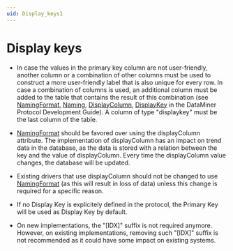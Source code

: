```yaml
---
uid: Display_keys1
---
```


# Display keys

- In case the values in the primary key column are not user-friendly, another column or a combination of other columns must be used to construct a more user-friendly label that is also unique for every row. In case a combination of columns is used, an additional column must be added to the table that contains the result of this combination (see [NamingFormat](xref:Protocol.Params.Param.ArrayOptions.NamingFormat), [Naming](xref:Protocol.Params.Param.ArrayOptions-options#naming), [DisplayColumn](xref:Protocol.Params.Param.ArrayOptions-displayColumn), [DisplayKey](xref:Protocol.Params.Param.ArrayOptions.ColumnOption-type#displaykey) in the DataMiner Protocol Development Guide). A column of type "displaykey" must be the last column of the table.

- [NamingFormat](xref:Protocol.Params.Param.ArrayOptions.NamingFormat) should be favored over using the displayColumn attribute. The implementation of displayColumn has an impact on trend data in the database, as the data is stored with a relation between the key and the value of displayColumn. Every time the displayColumn value changes, the database will be updated.

- Existing drivers that use displayColumn should not be changed to use [NamingFormat](xref:Protocol.Params.Param.ArrayOptions.NamingFormat) (as this will result in loss of data) unless this change is required for a specific reason.

- If no Display Key is explicitely defined in the protocol, the Primary Key will be used as Display Key by default.

- On new implementations, the "\[IDX\]" suffix is not required anymore. However, on existing implementations, removing such "\[IDX\]" suffix is not recommended as it could have some impact on existing systems.
